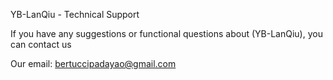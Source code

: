 YB-LanQiu - Technical Support

If you have any suggestions or functional questions about (YB-LanQiu), you can contact us

Our email: bertuccipadayao@gmail.com
